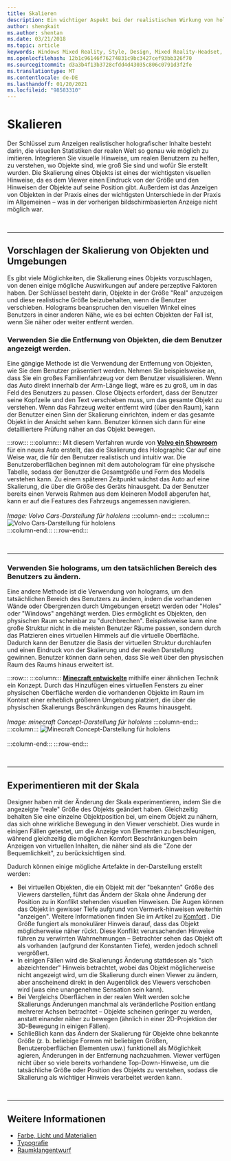```yaml
---
title: Skalieren
description: Ein wichtiger Aspekt bei der realistischen Wirkung von holografisch dargestellten Inhalten ist das möglichst genaue Nachahmen der visuellen Statistik der echten Welt.
author: shengkait
ms.author: shentan
ms.date: 03/21/2018
ms.topic: article
keywords: Windows Mixed Reality, Style, Design, Mixed Reality-Headset, Windows Mixed Reality-Headset, Virtual Reality-Headset, hololens, Skalierung, holograms
ms.openlocfilehash: 12b1c96146f76274831c9bc3427cef93bb326f70
ms.sourcegitcommit: d3a3b4f13b3728cfdd4d43035c806c0791d3f2fe
ms.translationtype: MT
ms.contentlocale: de-DE
ms.lasthandoff: 01/20/2021
ms.locfileid: "98583310"
---
```

# <a name="scale"></a>Skalieren

Der Schlüssel zum Anzeigen realistischer holografischer Inhalte besteht darin, die visuellen Statistiken der realen Welt so genau wie möglich zu imitieren. Integrieren Sie visuelle Hinweise, um realen Benutzern zu helfen, zu verstehen, wo Objekte sind, wie groß Sie sind und wofür Sie erstellt wurden. Die Skalierung eines Objekts ist eines der wichtigsten visuellen Hinweise, da es dem Viewer einen Eindruck von der Größe und den Hinweisen der Objekte auf seine Position gibt. Außerdem ist das Anzeigen von Objekten in der Praxis eines der wichtigsten Unterschiede in der Praxis im Allgemeinen – was in der vorherigen bildschirmbasierten Anzeige nicht möglich war.

<br>

---

## <a name="how-to-suggest-the-scale-of-objects-and-environments"></a>Vorschlagen der Skalierung von Objekten und Umgebungen

Es gibt viele Möglichkeiten, die Skalierung eines Objekts vorzuschlagen, von denen einige mögliche Auswirkungen auf andere perzeptive Faktoren haben. Der Schlüssel besteht darin, Objekte in der Größe "Real" anzuzeigen und diese realistische Größe beizubehalten, wenn die Benutzer verschieben. Holograms beanspruchen den visuellen Winkel eines Benutzers in einer anderen Nähe, wie es bei echten Objekten der Fall ist, wenn Sie näher oder weiter entfernt werden.

### <a name="use-the-distance-of-objects-as-theyre-presented-to-the-user"></a>Verwenden Sie die Entfernung von Objekten, die dem Benutzer angezeigt werden.

Eine gängige Methode ist die Verwendung der Entfernung von Objekten, wie Sie dem Benutzer präsentiert werden. Nehmen Sie beispielsweise an, dass Sie ein großes Familienfahrzeug vor dem Benutzer visualisieren. Wenn das Auto direkt innerhalb der Arm-Länge liegt, wäre es zu groß, um in das Feld des Benutzers zu passen. Close Objects erfordert, dass der Benutzer seine Kopfzeile und den Text verschieben muss, um das gesamte Objekt zu verstehen. Wenn das Fahrzeug weiter entfernt wird (über den Raum), kann der Benutzer einen Sinn der Skalierung einrichten, indem er das gesamte Objekt in der Ansicht sehen kann. Benutzer können sich dann für eine detailliertere Prüfung näher an das Objekt bewegen.

:::row:::
    :::column:::
        Mit diesem Verfahren wurde von **[Volvo ein Showroom](https://www.youtube.com/watch?v=DilzwF90vec)** für ein neues Auto erstellt, das die Skalierung des Holographic Car auf eine Weise war, die für den Benutzer realistisch und intuitiv war. Die Benutzeroberflächen beginnen mit dem autohologram für eine physische Tabelle, sodass der Benutzer die Gesamtgröße und Form des Modells verstehen kann. Zu einem späteren Zeitpunkt wächst das Auto auf eine Skalierung, die über die Größe des Geräts hinausgeht. Da der Benutzer bereits einen Verweis Rahmen aus dem kleineren Modell abgerufen hat, kann er auf die Features des Fahrzeugs angemessen navigieren.<br>
        <br>
        *Image: Volvo Cars-Darstellung für hololens*
    :::column-end:::
        :::column:::
       ![Volvo Cars-Darstellung für hololens](images/volvo-cars-microsoft-hololens-experience01-640px.jpg)<br>
    :::column-end:::
:::row-end:::


<br>

---

### <a name="use-holograms-to-modify-the-users-real-space"></a>Verwenden Sie holograms, um den tatsächlichen Bereich des Benutzers zu ändern.

Eine andere Methode ist die Verwendung von holograms, um den tatsächlichen Bereich des Benutzers zu ändern, indem die vorhandenen Wände oder Obergrenzen durch Umgebungen ersetzt werden oder "Holes" oder "Windows" angehängt werden. Dies ermöglicht es Objekten, den physischen Raum scheinbar zu "durchbrechen". Beispielsweise kann eine große Struktur nicht in die meisten Benutzer Räume passen, sondern durch das Platzieren eines virtuellen Himmels auf die virtuelle Oberfläche. Dadurch kann der Benutzer die Basis der virtuellen Struktur durchlaufen und einen Eindruck von der Skalierung und der realen Darstellung gewinnen. Benutzer können dann sehen, dass Sie weit über den physischen Raum des Raums hinaus erweitert ist.

:::row:::
    :::column:::
        **[Minecraft entwickelte](https://minecraft.net/)** mithilfe einer ähnlichen Technik ein Konzept. Durch das Hinzufügen eines virtuellen Fensters zu einer physischen Oberfläche werden die vorhandenen Objekte im Raum im Kontext einer erheblich größeren Umgebung platziert, die über die physischen Skalierungs Beschränkungen des Raums hinausgeht.<br>
        <br>
        *Image: minecraft Concept-Darstellung für hololens*
    :::column-end:::
        :::column:::
       ![Minecraft Concept-Darstellung für hololens](images/800px-minecraftwindow-640px.jpg)<br><br>
    :::column-end:::
:::row-end:::


<br>

---


## <a name="experimenting-with-scale"></a>Experimentieren mit der Skala

Designer haben mit der Änderung der Skala experimentieren, indem Sie die angezeigte "reale" Größe des Objekts geändert haben. Gleichzeitig behalten Sie eine einzelne Objektposition bei, um einem Objekt zu nähern, das sich ohne wirkliche Bewegung in den Viewer verschiebt. Dies wurde in einigen Fällen getestet, um die Anzeige von Elementen zu beschleunigen, während gleichzeitig die möglichen Komfort Beschränkungen beim Anzeigen von virtuellen Inhalten, die näher sind als die "Zone der Bequemlichkeit", zu berücksichtigen sind.

Dadurch können einige mögliche Artefakte in der-Darstellung erstellt werden:
* Bei virtuellen Objekten, die ein Objekt mit der "bekannten" Größe des Viewers darstellen, führt das Ändern der Skala ohne Änderung der Position zu in Konflikt stehenden visuellen Hinweisen. Die Augen können das Objekt in gewisser Tiefe aufgrund von Vermerk-hinweisen weiterhin "anzeigen". Weitere Informationen finden Sie im Artikel zu [Komfort](comfort.md) . Die Größe fungiert als monokulärer Hinweis darauf, dass das Objekt möglicherweise näher rückt. Diese Konflikt verursachenden Hinweise führen zu verwirrten Wahrnehmungen – Betrachter sehen das Objekt oft als vorhanden (aufgrund der Konstanten Tiefe), werden jedoch schnell vergrößert.
* In einigen Fällen wird die Skalierungs Änderung stattdessen als "sich abzeichtender" Hinweis betrachtet, wobei das Objekt möglicherweise nicht angezeigt wird, um die Skalierung durch einen Viewer zu ändern, aber anscheinend direkt in den Augenblick des Viewers verschoben wird (was eine unangenehme Sensation sein kann).
* Bei Vergleichs Oberflächen in der realen Welt werden solche Skalierungs Änderungen manchmal als veränderliche Position entlang mehrerer Achsen betrachtet – Objekte scheinen geringer zu werden, anstatt einander näher zu bewegen (ähnlich in einer 2D-Projektion der 3D-Bewegung in einigen Fällen).
* Schließlich kann das Ändern der Skalierung für Objekte ohne bekannte Größe (z. b. beliebige Formen mit beliebigen Größen, Benutzeroberflächen Elementen usw.) funktionell als Möglichkeit agieren, Änderungen in der Entfernung nachzuahmen. Viewer verfügen nicht über so viele bereits vorhandene Top-Down-Hinweise, um die tatsächliche Größe oder Position des Objekts zu verstehen, sodass die Skalierung als wichtiger Hinweis verarbeitet werden kann.

<br>

---

## <a name="see-also"></a>Weitere Informationen
* [Farbe, Licht und Materialien](./color-light-and-materials.md)
* [Typografie](typography.md)
* [Raumklangentwurf](spatial-sound-design.md)